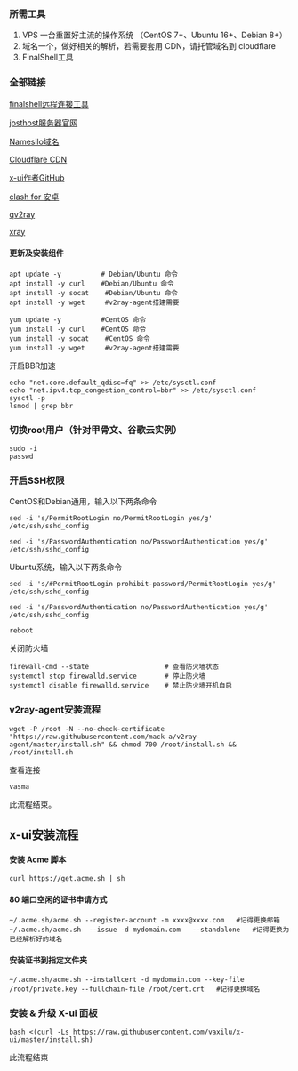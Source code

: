### 所需工具

1. VPS 一台重置好主流的操作系统 （CentOS 7+、Ubuntu 16+、Debian 8+）
2. 域名一个，做好相关的解析，若需要套用 CDN，请托管域名到 cloudflare
3. FinalShell工具

### 全部链接

[finalshell远程连接工具](http://www.hostbuf.com/t/988.html)

[josthost服务器官网](https://justhost.ru/services/vps/?ref=21956)

[Namesilo域名](https://www.namesilo.com)

[Cloudflare CDN](https://dash.cloudflare.com/login)

[x-ui作者GitHub](https://github.com/vaxilu/x-ui)

[clash for 安卓](https://github.com/Kr328/ClashForAndroid/releases/tag/v2.5.4)

[qv2ray](https://github.com/ZZQ12325-GitHub/Qv2ray)

[xray](https://github.com/XTLS/Xray-core)

#### 更新及安装组件

```
apt update -y          # Debian/Ubuntu 命令
apt install -y curl    #Debian/Ubuntu 命令
apt install -y socat    #Debian/Ubuntu 命令
apt install -y wget     #v2ray-agent搭建需要
```

 

```
yum update -y          #CentOS 命令
yum install -y curl    #CentOS 命令
yum install -y socat    #CentOS 命令
yum install -y wget     #v2ray-agent搭建需要
```

开启BBR加速

```
echo "net.core.default_qdisc=fq" >> /etc/sysctl.conf
echo "net.ipv4.tcp_congestion_control=bbr" >> /etc/sysctl.conf
sysctl -p
lsmod | grep bbr
```

### 切换root用户（针对甲骨文、谷歌云实例）

```
sudo -i
passwd
```

### 开启SSH权限

CentOS和Debian通用，输入以下两条命令

```
sed -i 's/PermitRootLogin no/PermitRootLogin yes/g' /etc/ssh/sshd_config

sed -i 's/PasswordAuthentication no/PasswordAuthentication yes/g' /etc/ssh/sshd_config
```

Ubuntu系统，输入以下两条命令

```
sed -i 's/#PermitRootLogin prohibit-password/PermitRootLogin yes/g' /etc/ssh/sshd_config

sed -i 's/PasswordAuthentication no/PasswordAuthentication yes/g' /etc/ssh/sshd_config
```

```
reboot
```
关闭防火墙

```
firewall-cmd --state                   # 查看防火墙状态
systemctl stop firewalld.service       # 停止防火墙
systemctl disable firewalld.service    # 禁止防火墙开机自启
```


### v2ray-agent安装流程

```
wget -P /root -N --no-check-certificate "https://raw.githubusercontent.com/mack-a/v2ray-agent/master/install.sh" && chmod 700 /root/install.sh && /root/install.sh
```

查看连接

```
vasma
```

此流程结束。



## x-ui安装流程

#### 安装 Acme 脚本

```plain
curl https://get.acme.sh | sh
```

#### 80 端口空闲的证书申请方式

```plain
~/.acme.sh/acme.sh --register-account -m xxxx@xxxx.com   #记得更换邮箱
~/.acme.sh/acme.sh  --issue -d mydomain.com   --standalone   #记得更换为已经解析好的域名
```

#### 安装证书到指定文件夹

```plain
~/.acme.sh/acme.sh --installcert -d mydomain.com --key-file /root/private.key --fullchain-file /root/cert.crt   #记得更换域名
```




### 安装 & 升级 X-ui 面板

```plain
bash <(curl -Ls https://raw.githubusercontent.com/vaxilu/x-ui/master/install.sh)
```

此流程结束
